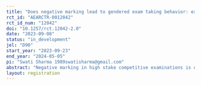 ```yaml
---
title: "Does negative marking lead to gendered exam taking behavior: experimental evidence from India"
rct_id: "AEARCTR-0012042"
rct_id_num: "12042"
doi: "10.1257/rct.12042-2.0"
date: "2023-09-08"
status: "in_development"
jel: "D90"
start_year: "2023-09-23"
end_year: "2024-05-05"
pi: "Swati Sharma 1989swatisharma@gmail.com"
abstract: "Negative marking in high stake competitive examinations is often used as a tool to identify true ability or academic rigor of young aspirants across the globe. Literature from global North/developed countries shows that MCQ-negative marking-based screening process places women at a disadvantageous position because they skip more questions/guess lesser questions either because of differences in the degree of risk or loss aversion or confidence, controlling for ability/subject knowledge. Evidence from global South/developing countries is almost absent, moreover providing mixed results. In our lab experiment set up, we randomize marking scheme with half of subjects falling into no penalty for wrong answers marking scheme (control group) and others in marking scheme having 50% penalty for wrong answers (treatment group). Our sample consists of students pursuing graduation from one of the Institutes of Eminence from India as these institutes have a long history of skewed gender ratio in application and take up of technical STEM courses. "
layout: registration
---
```


